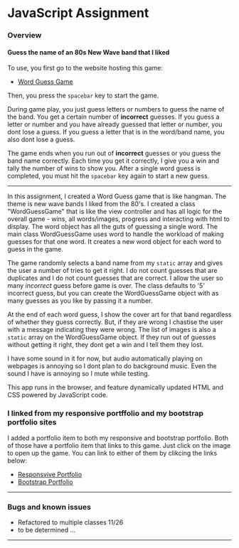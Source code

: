 # JavaScript Assignment

### Overview

#### Guess the name of an 80s New Wave band that I liked

To use, you first go to the website hosting this game:
* [Word Guess Game](https://plinck.github.io/WordGuessGame/)

Then, you press the `spacebar` key to start the game.

During game play, you just guess letters or numbers to guess the name of the band.  You get a certain number of __incorrect__ guesses.  If you guess a letter or number and you have already guessed that letter or number, you dont lose a guess.  If you guess a letter that is in the word/band name, you also dont lose a guess.

The game ends when you run out of __incorrect__ guesses or you guess the band name correctly.  Each time you get it correctly, I give you a win and tally the number of wins to show you.  After a single word guess is completed, you must hit the `spacebar` key again to start a new guess.

- - -

In this assignment, I created a Word Guess game that is like hangman.  The theme is new wave bands I liked from the 80's.  I created a class "WordGuessGame" that is like the view controller and has all logic for the overall game - wins, all words/images, progress and interacting with html to display.  The word object has all the guts of guessing a single word.  The main class WordGuessGame uses word to handle the workload of
making guesses for that one word.  It creates a new word object for each word to guess in the game.

The game randomly selects a band name from my `static` array and gives the user a number of tries to get it right.  I do not count guesses that are duplicates and I do not count guesses that are correct.  I allow the user so many _incorrect_ guess before game is over.  The class defaults to '5' incorrect guess, but you can create the WordGuessGame object with as many guesses as you like by passing it a number.

At the end of each word guess, I show the cover art for that band regardless of whether they guess correctly.  But, if they are wrong I chastise the user with a message indicating they were wrong.  The list of images is also a `static` array on the WordGuessGame object. If they run out of guesses without getting it right, they dont get a win and I tell them they lost.

I have some sound in it for now, but audio automatically playing on webpages is annoying so I dont plan to do background music.  Even the sound I have is annoying so I mute while testing.

This app runs in the browser, and feature dynamically updated HTML and CSS powered by JavaScript code.

### I linked from my responsive portffolio and my bootstrap portfolio sites

I added a portfolio item to both my responsive and bootstrap portfolio.  Both of those have a portfolio item that links to this game.  Just click on the image to open up the game.  You can link to either of them by clikcing the links below:
* [Responsvive Portfolio](https://plinck.github.io/Responsive-Portfolio/portfolio.html)
* [Bootstrap Portfolio](https://plinck.github.io/Bootstrap-Portfolio/portfolio.html)

- - -

### Bugs and known issues

* Refactored to multiple classes 11/26
* to be determined ...

- - -